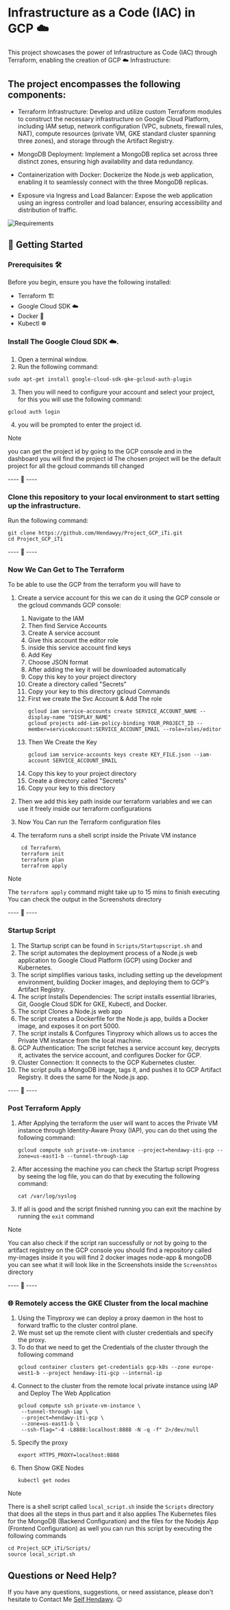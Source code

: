 # Infrastructure as a Code (IAC) in GCP ☁️

This project showcases the power of Infrastructure as Code (IAC) through Terraform, enabling the creation of GCP ☁️ Infrastructure:

## The project encompasses the following components:

- Terraform Infrastructure: Develop and utilize custom Terraform modules to construct the necessary infrastructure on Google Cloud Platform, including IAM setup, network configuration (VPC, subnets, firewall rules, NAT), compute resources (private VM, GKE standard cluster spanning three zones), and storage through the Artifact Registry.

- MongoDB Deployment: Implement a MongoDB replica set across three distinct zones, ensuring high availability and data redundancy.

- Containerization with Docker: Dockerize the Node.js web application, enabling it to seamlessly connect with the three MongoDB replicas.

- Exposure via Ingress and Load Balancer: Expose the web application using an ingress controller and load balancer, ensuring accessibility and distribution of traffic.

![Requirements](./Req/Requirements.png)

## 🚀 Getting Started

### Prerequisites  🛠️

Before you begin, ensure you have the following installed:

- Terraform 🏗️
- Google Cloud SDK ☁️
- Docker  🐋
- Kubectl ☸

### Install The Google Cloud SDK ☁️.

1. Open a terminal window.
2. Run the following command:
   
  ```
  sudo apt-get install google-cloud-sdk-gke-gcloud-auth-plugin
  ```
3. Then you will need to configure your account and select your project, for this you will use the following command:

  ```
  gcloud auth login
  ```
4. you will be prompted to enter the project id.
> [!NOTE]
> you can get the project id by going to the GCP console and in the dashboard you will find the project id
> The chosen project will be the default project for all the gcloud commands till changed

---- 🌟 ----

### Clone this repository to your local environment to start setting up the infrastructure.

Run the following command:
  ```
  git clone https://github.com/Hendawyy/Project_GCP_iTi.git
  cd Project_GCP_iTi
  ```

---- 🌟 ----

### Now We Can Get to The Terraform

To be able to use the GCP from the terraform you will have to
1. Create a service account for this we can do it using the GCP console or the gcloud commands
   GCP console:
    1. Navigate to the IAM
    2. Then find Service Accounts
    3. Create A service account
    4. Give this account the editor role
    5. inside this service account find keys
    6. Add Key
    7. Choose JSON format
    8. After adding the key it will be downloaded automatically
    9. Copy this key to your project directory
    10. Create a directory called "Secrets"
    11. Copy your key to this directory
   gcloud Commands
    1. First we create the Svc Account & Add The role
       ```
       gcloud iam service-accounts create SERVICE_ACCOUNT_NAME --display-name "DISPLAY_NAME"
       gcloud projects add-iam-policy-binding YOUR_PROJECT_ID --member=serviceAccount:SERVICE_ACCOUNT_EMAIL --role=roles/editor
       ```
    2. Then We Create the Key
        ```
        gcloud iam service-accounts keys create KEY_FILE.json --iam-account SERVICE_ACCOUNT_EMAIL
        ```
    3. Copy this key to your project directory
    4. Create a directory called "Secrets"
    5. Copy your key to this directory

2. Then we add this key path inside our terraform variables and we can use it freely inside our terraform configurations
3. Now You Can run the Terraform configuration files
4. The terraform runs a shell script inside the Private VM instance 

   ```
    cd Terraform\
    terraform init
    terraform plan
    terrafrom apply
    ```

> [!NOTE]
> The ``` terraform apply ``` command might take up to 15 mins to finish executing
> You can check the output in the Screenshots directory

---- 🌟 ----

### Startup Script

1. The Startup script can be found in ```Scripts/Startupscript.sh``` and
2. The script automates the deployment process of a Node.js web application to Google Cloud Platform (GCP) using Docker and Kubernetes.
3. The script simplifies various tasks, including setting up the development environment, building Docker images, and deploying them to GCP's Artifact Registry.
4. The script Installs Dependencies: The script installs essential libraries, Git, Google Cloud SDK for GKE, Kubectl, and Docker.
5. The script Clones a Node.js web app
6. The script creates a Dockerfile for the Node.js app, builds a Docker image, and exposes it on port 5000.
7. The script installs & Confgures Tinyproxy which allows us to acces the Private VM instance from the local machine.
8. GCP Authentication: The script fetches a service account key, decrypts it, activates the service account, and configures Docker for GCP.
9. Cluster Connection: It connects to the GCP Kubernetes cluster.
10. The script pulls a MongoDB image, tags it, and pushes it to GCP Artifact Registry. It does the same for the Node.js app.

---- 🌟 ----

### Post Terraform Apply

1. After Applying the terraform the user will want to acces the Private VM instance through Identity-Aware Proxy (IAP), you can do thet using the following command:
   ```
   gcloud compute ssh private-vm-instance --project=hendawy-iti-gcp --zone=us-east1-b --tunnel-through-iap
   ```
2. After accessing the machine you can check the Startup script Progress by seeing the log file, you can do that by executing the following command:
   ```
   cat /var/log/syslog
   ```
3. If all is good and the script finished running you can exit the machine by running the ```exit``` command
   
> [!NOTE]
> You can also check if the script ran successfully or not by going to the artifact registrey on the GCP console
> you should find a repository called my-images inside it you will find 2 docker images node-app & mongoDB
> you can see what it will look like in the Screenshots inside the ```Screenshtos``` directory

---- 🌟 ----

### 🌐  Remotely access the GKE Cluster from the local machine
1. Using the Tinyproxy we can deploy a proxy daemon in the host to forward traffic to the cluster control plane.
2. We must set up the remote client with cluster credentials and specify the proxy.
3. To do that we need to get the Credentials of the cluster through the following command
   ```
   gcloud container clusters get-credentials gcp-k8s --zone europe-west1-b --project hendawy-iti-gcp --internal-ip
   ```
4. Connect to the cluster from the remote local private instance using IAP and Deploy The Web Application
   ```
   gcloud compute ssh private-vm-instance \
    --tunnel-through-iap \
    --project=hendawy-iti-gcp \
    --zone=us-east1-b \
    --ssh-flag="-4 -L8888:localhost:8888 -N -q -f" 2>/dev/null
   ```
5. Specify the proxy
   ```
   export HTTPS_PROXY=localhost:8888
   ```
6. Then Show GKE Nodes
   ```
   kubectl get nodes
   ```
> [!NOTE]
> There is a shell script called ```local_script.sh``` inside the ```Scripts``` directory that does all the steps in thus part
> and it also applies The Kubernetes files for the MongoDB (Backend Configuration)
> and the files for the Nodejs App (Frontend Configuration) as well you can run this script by executing the following commands
> ```
> cd Project_GCP_iTi/Scripts/
> source local_script.sh 
> ```






## Questions or Need Help?

If you have any questions, suggestions, or need assistance, please don't hesitate to Contact Me [Seif Hendawy](mailto:seifhendawy1@gmail.com). 😉

